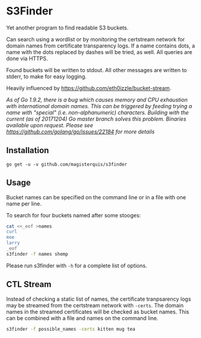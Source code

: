 S3Finder
========
Yet another program to find readable S3 buckets.

Can search using a wordlist or by monitoring the certstream network for
domain names from certificate transparency logs.  If a name contains dots, a
name with the dots replaced by dashes will be tried, as well.  All queries are
done via HTTPS.

Found buckets will be written to stdout.  All other messages are written to
stderr, to make for easy logging.

Heavily influenced by https://github.com/eth0izzle/bucket-stream.

*As of Go 1.9.2, there is a bug which causes memory and CPU exhaustion with
international domain names.  This can be triggered by feeding trying a name
with "special" (i.e. non-alphanumeric) characters.  Building with the current
(as of 20171204) Go master branch solves this problem.  Binaries available
upon request.  Please see https://github.com/golang/go/issues/22184 for more
details*

Installation
------------
```
go get -u -v github.com/magisterquis/s3finder
```

Usage
-----
Bucket names can be specified on the command line or in a file with one name
per line.

To search for four buckets named after some stooges:
```bash
cat <<_eof >names
curl
moe
larry
_eof
s3finder -f names shemp
```

Please run s3finder with `-h` for a complete list of options.

CTL Stream
----------
Instead of checking a static list of names, the certificate tranpsarency logs
may be streamed from the certstream network with `-certs`.  The domain names in
the streamed certificates will be checked as bucket names.  This can be
combined with a file and names on the command line.

```bash
s3finder -f possible_names -certs kitten mug tea
```
